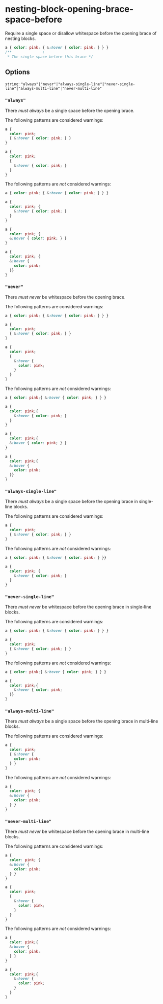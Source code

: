 # nesting-block-opening-brace-space-before

Require a single space or disallow whitespace before the opening brace of nesting blocks.

```css
a { color: pink; { &:hover { color: pink; } } }
/**              ↑
 * The single space before this brace */
```

## Options

`string`: `"always"|"never"|"always-single-line"|"never-single-line"|"always-multi-line"|"never-multi-line"`

### `"always"`

There *must always* be a single space before the opening brace.

The following patterns are considered warnings:

```css
a {
  color: pink;
  { &:hover { color: pink; } }
}
```

```css
a {
  color: pink;
  {
    &:hover { color: pink; }
  }
}
```

The following patterns are *not* considered warnings:

```css
a { color: pink; { &:hover { color: pink; } } }
```

```css
a {
  color: pink; {
    &:hover { color: pink; }
  }
}
```

```css
a {
  color: pink; {
  &:hover { color: pink; } }
}
```

```css
a {
  color: pink; {
  &:hover {
    color: pink;
  }}
}
```

### `"never"`

There *must never* be whitespace before the opening brace.

The following patterns are considered warnings:

```css
a { color: pink; { &:hover { color: pink; } } }
```

```css
a {
  color: pink;
  { &:hover { color: pink; } }
}
```

```css
a {
  color: pink;
  {
    &:hover {
      color: pink;
    }
  }
}
```

The following patterns are *not* considered warnings:

```css
a { color: pink;{ &:hover { color: pink; } } }
```

```css
a {
  color: pink;{
    &:hover { color: pink; }
  }
}
```

```css
a {
  color: pink;{
  &:hover { color: pink; } }
}
```

```css
a {
  color: pink;{
  &:hover {
    color: pink;
  }}
}
```

### `"always-single-line"`

There *must always* be a single space before the opening brace in single-line blocks.

The following patterns are considered warnings:

```css
a {
  color: pink;
  { &:hover { color: pink; } }
}
```

The following patterns are *not* considered warnings:

```css
a { color: pink; { &:hover { color: pink; } }}
```

```css
a {
  color: pink; {
    &:hover { color: pink; }
  }
}
```

### `"never-single-line"`

There *must never* be whitespace before the opening brace in single-line blocks.

The following patterns are considered warnings:

```css
a { color: pink; { &:hover { color: pink; } } }
```

```css
a {
  color: pink;
  { &:hover { color: pink; } }
}
```

The following patterns are *not* considered warnings:

```css
a { color: pink;{ &:hover { color: pink; } } }
```

```css
a {
  color: pink;{
    &:hover { color: pink;
  }}
}
```

### `"always-multi-line"`

There *must always* be a single space before the opening brace in multi-line blocks.

The following patterns are considered warnings:

```css
a {
  color: pink;
  { &:hover {
    color: pink;
  } }
}
```

The following patterns are *not* considered warnings:

```css
a {
  color: pink; {
  &:hover {
    color: pink;
  } }
}
```

### `"never-multi-line"`

There *must never* be whitespace before the opening brace in multi-line blocks.

The following patterns are considered warnings:

```css
a {
  color: pink; {
  &:hover {
    color: pink;
  } }
}
```

```css
a {
  color: pink;
  {
    &:hover {
      color: pink;
    }
  }
}
```

The following patterns are *not* considered warnings:

```css
a {
  color: pink;{
  &:hover {
    color: pink;
  } }
}
```

```css
a {
  color: pink;{
    &:hover {
      color: pink;
    }
  }
}
```
